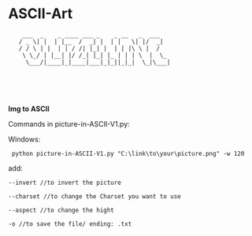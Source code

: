 # ASCII-Art


```
    ___  _    _ ____ ___ _    _ __   _  ___
   / _ \| |  | |__  /  _| |  | |   \| |/  _|
   / / \ | |  | | / /| |_| |  | | |\ \ |  /
    \ \_/ | |__| |/ /_| |_| |_ | | | \  |  \_
     \___/|____|_|____|___|_|_||_|_|  \_|\___|
```

<br>
<br>
<br>



**Img to ASCII**

Commands in picture-in-ASCII-V1.py:

Windows:
```
 python picture-in-ASCII-V1.py "C:\link\to\your\picture.png" -w 120
```
add:
```
--invert //to invert the picture
```
```
--charset //to change the Charset you want to use
```
```
--aspect //to change the hight
```
```
-o //to save the file/ ending: .txt
```
